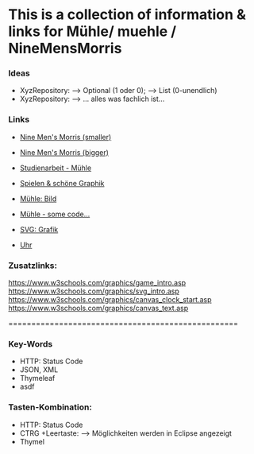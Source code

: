 # This is a collection of information & links for Mühle/ muehle / NineMensMorris

### Ideas
- XyzRepository: --> Optional (1 oder 0); --> List (0-unendlich)
- XyzRepository: --> ... alles was fachlich ist...



### Links
* [Nine Men's Morris (smaller)](https://github.com/Ljugoboss/NineMensMorris)
* [Nine Men's Morris (bigger)](https://github.com/miguelgazela/nine-mens-morris)


* [Studienarbeit - Mühle](http://ki.informatik.uni-wuerzburg.de/projects/other/muehle/Muehle_Lemmerich-Spaeth.pdf)
* [Spielen & schöne Graphik](https://toytheater.com/nine-mens-morris/)


* [Mühle: Bild](http://muehlespieler.de/x_programme/index.php?page=unimuehle)
* [Mühle - some code...](https://forum.byte-welt.net/t/muhle-objektorientiert/11242/30)


* [SVG: Grafik](https://www.w3schools.com/graphics/svg_reference.asp)
* [Uhr](https://www.w3schools.com/graphics/canvas_clock_start.asp)



### Zusatzlinks: 
https://www.w3schools.com/graphics/game_intro.asp
https://www.w3schools.com/graphics/svg_intro.asp
https://www.w3schools.com/graphics/canvas_clock_start.asp
https://www.w3schools.com/graphics/canvas_text.asp


==================================================

 


### Key-Words
- HTTP: Status Code
- JSON, XML
- Thymeleaf
- asdf



### Tasten-Kombination:
- HTTP: Status Code
- CTRG +Leertaste: --> Möglichkeiten werden in Eclipse angezeigt
- Thymel


 


